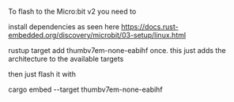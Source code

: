 To flash to the Micro:bit v2 you need to

install dependencies as seen here
https://docs.rust-embedded.org/discovery/microbit/03-setup/linux.html

rustup target add thumbv7em-none-eabihf
once. this just adds the architecture to the available targets

then just flash it with

cargo embed --target thumbv7em-none-eabihf 


